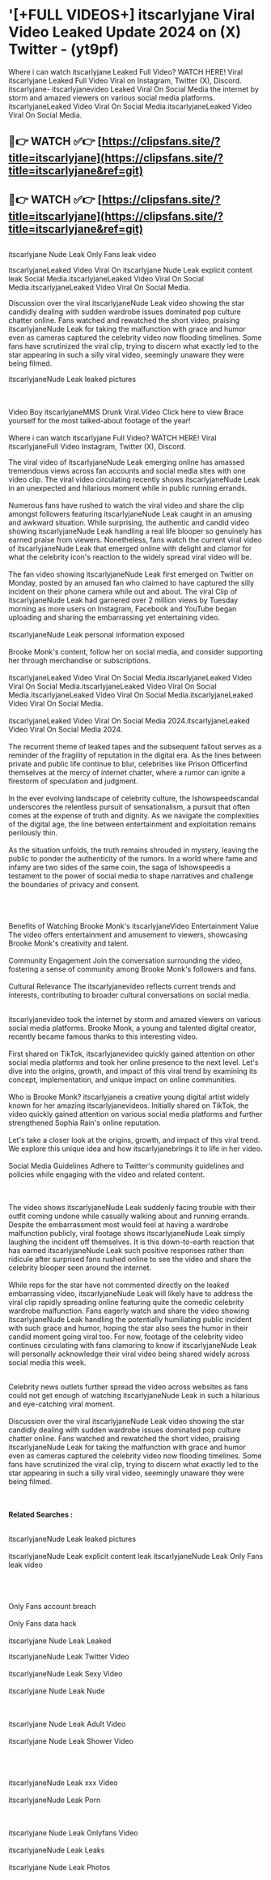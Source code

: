 #  '[+FULL VIDEOS+] itscarlyjane Viral Video Leaked Update 2024 on (X) Twitter - (yt9pf)

Where i can watch itscarlyjane Leaked Full Video? WATCH HERE! Viral itscarlyjane Leaked Full Video Viral on Instagram, Twitter (X), Discord.
itscarlyjane- itscarlyjanevideo Leaked Viral On Social Media the internet by storm and amazed viewers on various social media platforms.
itscarlyjaneLeaked Video Viral On Social Media.itscarlyjaneLeaked Video Viral On Social Media.




## 🔴👉 WATCH ✅👉 [https://clipsfans.site/?title=itscarlyjane](https://clipsfans.site/?title=itscarlyjane&ref=git)


## 🔴👉 WATCH ✅👉 [https://clipsfans.site/?title=itscarlyjane](https://clipsfans.site/?title=itscarlyjane&ref=git)
##


itscarlyjane Nude Leak Only Fans leak video 


itscarlyjaneLeaked Video Viral On  itscarlyjane Nude Leak explicit content leak Social Media.itscarlyjaneLeaked Video Viral On Social Media.itscarlyjaneLeaked Video Viral On Social Media.



Discussion over the viral itscarlyjaneNude Leak video showing the star candidly dealing with sudden wardrobe issues dominated pop culture chatter online. Fans watched and rewatched the short video, praising itscarlyjaneNude Leak for taking the malfunction with grace and humor even as cameras captured the celebrity video now flooding timelines. Some fans have scrutinized the viral clip, trying to discern what exactly led to the star appearing in such a silly viral video, seemingly unaware they were being filmed.


itscarlyjaneNude Leak leaked pictures


  <br>

  <br>
Video Boy itscarlyjaneMMS Drunk Viral.Video Click here to view Brace yourself for the most talked-about footage of the year!
<br><br>
Where i can watch itscarlyjane Full Video? WATCH HERE! Viral itscarlyjaneFull Video Instagram, Twitter (X), Discord.

The viral video of itscarlyjaneNude Leak emerging online has amassed tremendous views across fan accounts and social media sites with one video clip. The viral video circulating recently shows itscarlyjaneNude Leak in an unexpected and hilarious moment while in public running errands.
<br><br>
Numerous fans have rushed to watch the viral video and share the clip amongst followers featuring itscarlyjaneNude Leak caught in an amusing and awkward situation. While surprising, the authentic and candid video showing itscarlyjaneNude Leak handling a real life blooper so genuinely has earned praise from viewers. Nonetheless, fans watch the current viral video of itscarlyjaneNude Leak that emerged online with delight and clamor for what the celebrity icon's reaction to the widely spread viral video will be.
<br><br>
The fan video showing itscarlyjaneNude Leak first emerged on Twitter on Monday, posted by an amused fan who claimed to have captured the silly incident on their phone camera while out and about. The viral Clip of itscarlyjaneNude Leak had garnered over 2 million views by Tuesday morning as more users on Instagram, Facebook and YouTube began uploading and sharing the embarrassing yet entertaining video.
<br><br>
itscarlyjaneNude Leak personal information exposed
<br><br>
Brooke Monk's content, follow her on social media, and consider supporting her through merchandise or subscriptions.
<br><br>
itscarlyjaneLeaked Video Viral On Social Media.itscarlyjaneLeaked Video Viral On Social Media.itscarlyjaneLeaked Video Viral On Social Media.itscarlyjaneLeaked Video Viral On Social Media.itscarlyjaneLeaked Video Viral On Social Media.
<br><br>
itscarlyjaneLeaked Video Viral On Social Media 2024.itscarlyjaneLeaked Video Viral On Social Media 2024.
<br><br>
The recurrent theme of leaked tapes and the subsequent fallout serves as a reminder of the fragility of reputation in the digital era. As the lines between private and public life continue to blur, celebrities like Prison Officerfind themselves at the mercy of internet chatter, where a rumor can ignite a firestorm of speculation and judgment.
<br><br>
In the ever evolving landscape of celebrity culture, the Ishowspeedscandal underscores the relentless pursuit of sensationalism, a pursuit that often comes at the expense of truth and dignity. As we navigate the complexities of the digital age, the line between entertainment and exploitation remains perilously thin.
<br><br>
As the situation unfolds, the truth remains shrouded in mystery, leaving the public to ponder the authenticity of the rumors. In a world where fame and infamy are two sides of the same coin, the saga of Ishowspeedis a testament to the power of social media to shape narratives and challenge the boundaries of privacy and consent.
<br><br>

<br><br>
Benefits of Watching Brooke Monk's itscarlyjaneVideo Entertainment Value The video offers entertainment and amusement to viewers, showcasing Brooke Monk's creativity and talent.
<br><br>
Community Engagement Join the conversation surrounding the video, fostering a sense of community among Brooke Monk's followers and fans.
<br><br>
Cultural Relevance The itscarlyjanevideo reflects current trends and interests, contributing to broader cultural conversations on social media.
<br><br>


itscarlyjanevideo took the internet by storm and amazed viewers on various social media platforms. Brooke Monk, a young and talented digital creator, recently became famous thanks to this interesting video.
<br><br>
First shared on TikTok, itscarlyjanevideo quickly gained attention on other social media platforms and took her online presence to the next level. Let's dive into the origins, growth, and impact of this viral trend by examining its concept, implementation, and unique impact on online communities.
<br><br>
Who is Brooke Monk? itscarlyjaneis a creative young digital artist widely known for her amazing itscarlyjanevideos. Initially shared on TikTok, the video quickly gained attention on various social media platforms and further strengthened Sophia Rain's online reputation.
<br><br>
Let's take a closer look at the origins, growth, and impact of this viral trend. We explore this unique idea and how itscarlyjanebrings it to life in her video.
<br><br>
Social Media Guidelines Adhere to Twitter's community guidelines and policies while engaging with the video and related content.


<br><br>
The video shows itscarlyjaneNude Leak suddenly facing trouble with their outfit coming undone while casually walking about and running errands. Despite the embarrassment most would feel at having a wardrobe malfunction publicly, viral footage shows itscarlyjaneNude Leak simply laughing the incident off themselves. It is this down-to-earth reaction that has earned itscarlyjaneNude Leak such positive responses rather than ridicule after surprised fans rushed online to see the video and share the celebrity blooper seen around the internet.
<br><br>
While reps for the star have not commented directly on the leaked embarrassing video, itscarlyjaneNude Leak will likely have to address the viral clip rapidly spreading online featuring quite the comedic celebrity wardrobe malfunction. Fans eagerly watch and share the video showing itscarlyjaneNude Leak handling the potentially humiliating public incident with such grace and humor, hoping the star also sees the humor in their candid moment going viral too. For now, footage of the celebrity video continues circulating with fans clamoring to know if itscarlyjaneNude Leak will personally acknowledge their viral video being shared widely across social media this week.
<br><br>

Celebrity news outlets further spread the video across websites as fans could not get enough of watching itscarlyjaneNude Leak in such a hilarious and eye-catching viral moment.
<br><br>
Discussion over the viral itscarlyjaneNude Leak video showing the star candidly dealing with sudden wardrobe issues dominated pop culture chatter online. Fans watched and rewatched the short video, praising itscarlyjaneNude Leak for taking the malfunction with grace and humor even as cameras captured the celebrity video now flooding timelines. Some fans have scrutinized the viral clip, trying to discern what exactly led to the star appearing in such a silly viral video, seemingly unaware they were being filmed.


<br><br>
<strong>Related Searches :</strong>
<br><br>

itscarlyjaneNude Leak leaked pictures
<br><br>
itscarlyjaneNude Leak explicit content leak
itscarlyjaneNude Leak Only Fans leak video
<br><br>

<br><br>
Only Fans account breach
<br><br>
Only Fans data hack
<br><br>
itscarlyjane Nude Leak Leaked

itscarlyjaneNude Leak Twitter Video
<br><br>
itscarlyjaneNude Leak Sexy Video
<br><br>
itscarlyjane Nude Leak Nude

<br><br>
itscarlyjane Nude Leak Adult Video
<br><br>
itscarlyjane Nude Leak Shower Video
<br><br>

<br><br>
itscarlyjaneNude Leak xxx Video
<br><br>
itscarlyjaneNude Leak Porn

<br><br>
itscarlyjane Nude Leak Onlyfans Video
<br><br>
itscarlyjaneNude Leak Leaks
<br><br>
itscarlyjane Nude Leak Photos